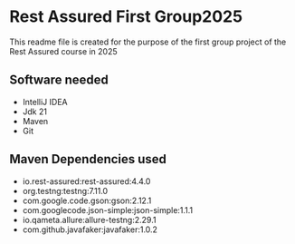 # Rest Assured First Group2025
This readme file is created for the purpose of the first group project of the Rest Assured course in 2025
## Software needed
- IntelliJ IDEA
- Jdk 21
- Maven
- Git

## Maven Dependencies used

- io.rest-assured:rest-assured:4.4.0
-  org.testng:testng:7.11.0
-  com.google.code.gson:gson:2.12.1
-  com.googlecode.json-simple:json-simple:1.1.1
-  io.qameta.allure:allure-testng:2.29.1
-   com.github.javafaker:javafaker:1.0.2